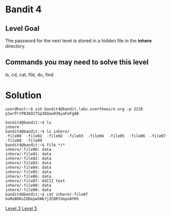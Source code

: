 <h1>Bandit 4</h1>

<h2 id="level-goal">Level Goal</h2>
<p>The password for the next level is stored in a hidden file in the
<strong>inhere</strong> directory.</p>

<h2 id="commands-you-may-need-to-solve-this-level">Commands you may need to solve this level</h2>
<p>ls, cd, cat, file, du, find</p>


<h1>Solution</h1>

```
user@host:~$ ssh bandit4@bandit.labs.overthewire.org -p 2220
pIwrPrtPN36QITSp3EQaw936yaFoFgAB

bandit4@bandit:~$ ls
inhere
bandit4@bandit:~$ ls inhere/
-file00  -file01  -file02  -file03  -file04  -file05  -file06  -file07  -file08  -file09
bandit4@bandit:~$ file */*
inhere/-file00: data
inhere/-file01: data
inhere/-file02: data
inhere/-file03: data
inhere/-file04: data
inhere/-file05: data
inhere/-file06: data
inhere/-file07: ASCII text
inhere/-file08: data
inhere/-file09: data
bandit4@bandit:~$ cat inhere/-file07
koReBOKuIDDepwhWk7jZC0RTdopnAYKh
```

<a href="bandit3.md">Level 3</a>
<a href="bandit5.md">Level 5</a>
